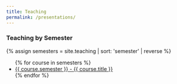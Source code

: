 ```yaml
---
title: Teaching
permalink: /presentations/
---
```


### Teaching by Semester

{% assign semesters = site.teaching | sort: 'semester' | reverse %}

<ul>
  {% for course in semesters %}
    <li>
      <a href="{{ site.baseurl }}{{ course.url }}">{{ course.semester }} - {{ course.title }}</a>
    </li>
  {% endfor %}
</ul>
